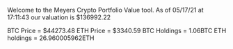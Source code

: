 Welcome to the Meyers Crypto Portfolio Value tool. 
As of 05/17/21 at 17:11:43 our valuation is $136992.22 

BTC Price = $44273.48
 ETH Price = $3340.59
BTC Holdings = 1.06BTC
 ETH holdings = 26.960005962ETH 
